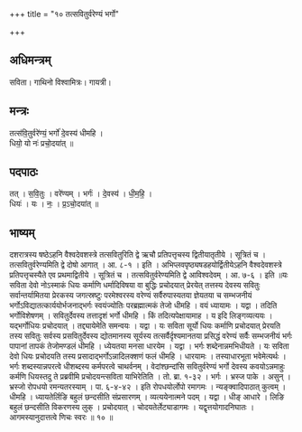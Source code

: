 +++
title = "१० तत्सवितुर्वरेण्यं भर्गो"

+++
## अधिमन्त्रम्
सविता। गाथिनो विश्वामित्रः। गायत्री।

## मन्त्रः
तत्स॑वि॒तुर्वरे॑ण्यं॒ भर्गो॑ दे॒वस्य॑ धीमहि ।  
धियो॒ यो नः॑ प्रचो॒दया॑त् ॥

## पदपाठः
तत् । स॒वि॒तुः । वरे॑ण्यम् । भर्गः॑ । दे॒वस्य॑ । धी॒म॒हि॒ ।  
धियः॑ । यः । नः॒ । प्र॒ऽचो॒दया॑त् ॥

## भाष्यम्
दशरात्रस्य षष्ठेऽहनि वैश्वदेवशस्त्रे तत्सवितुरिति द्वे ऋचौ प्रतिपत्तृचस्य द्वितीयातृतीये । सूत्रितं च । तत्सवितुर्वरेण्यमिति द्वे दोषो आगात् । आ. ८-१ । इति । अभिप्लवपृष्ठ्यषडहयोर्द्वितीयेऽहनि वैश्वदेवशस्त्रे प्रतिपत्तृचस्यैते एव प्रथमाद्वितीये । सूत्रितं च । तत्सवितुर्वरेण्यमिति द्वे आविश्वदेवम् । आ. ७-६ । इति ॥यः सविता देवो नोऽस्माकं धियः कर्माणि धर्मादिविषया वा बुद्धिः प्रचोदयात् प्रेरयेत् तत्तस्य देवस्य सवितुः सर्वान्तर्यामितया प्रेरकस्य जगत्स्रष्टुः परमेश्वरस्य वरेण्यं सर्वैरुपास्यतया ज्ञेयतया च सम्भजनीयं भर्गोऽविद्यातत्कार्ययोर्भजनाद्भर्गः स्वयंज्योतिः परब्रह्मात्मकं तेजो धीमहि । वयं ध्यायामः । यद्वा । तदिति भर्गोविशेषणम् । सवितुर्देवस्य तत्तादृशं भर्गो धीमहि । किं तदित्यपेक्षायामाह । य इदि लिङ्गव्यत्ययः । यद्भर्गोधियः प्रचोदयात् । तद्द्यायेमेति समन्वयः । यद्वा । यः सविता सूर्यो धियः कर्माणि प्रचोदयात् प्रेरयति तस्य सवितुः सर्वस्य प्रसवितुर्देवस्य द्योतमानस्य सूर्यस्य तत्सर्वैर्दृश्यमानतया प्रसिद्धं वरेण्यं सर्वैः सम्भजनीयं भर्गः पापानां तापकं तेजोमण्डलं धीमहि । ध्येयतया मनसा धारयेम । यद्वा । भर्गः शब्देनान्नमभिधीयते । यः सविता देवो धियः प्रचोदयति तस्य प्रसादाद्भर्गोऽन्नादिलक्शणं फलं धीमहि । धारयामः । तस्याधारभूता भवेमेत्यर्थः । भर्गः शब्दस्यान्नपरत्वे धीशब्दस्य कर्मपरत्वे चाथर्वनम् । वेदांश्छन्दांसि सवितुर्वरेण्यं भर्गो देवस्य कवयोऽन्नमाहुः कर्मणि धियस्तदु ते प्रब्रवीमि प्रचोदयन्त्सविता याभिरेतिति । तो. ब्रा. १-३२ । भर्गः । भ्रस्ज पाके । असुन् । भ्रस्जो रोपधयो रमन्यतरस्याम् । पा. ६-४-४२ । इति रोपधयोर्लोपो रमागमः । न्यङ्क्वादिपाठात् कुत्वम् । धीमहि । ध्यायतेर्लिङि बहुलं छन्दसीति संप्रसारणम् । व्यत्ययेनात्मने पदम् । यद्वा । धीङ् आधारे । लिङि बहुलं छन्दसीति विकरणस्य लुक् । प्रचोदयात् । चोदयतेर्लेट्याडागमः । यद्वृत्तयोगादनिघातः । आगमस्यानुदात्तत्वे णिचः स्वरः ॥ १० ॥